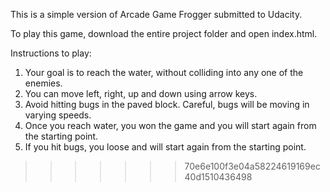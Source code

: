 
This is a simple version of Arcade Game Frogger submitted to Udacity.

To play this game, download the entire project folder and open index.html.

Instructions to play:

1. Your goal is to reach the water, without colliding into any one of the enemies.
2. You can move left, right, up and down using arrow keys.
3. Avoid hitting bugs in the paved block. Careful, bugs will be moving in varying speeds.
4. Once you reach water, you won the game and you will start again from the starting point.
5. If you hit bugs, you loose and will start again from the starting point.
>>>>>>> 70e6e100f3e04a58224619169ec40d1510436498
